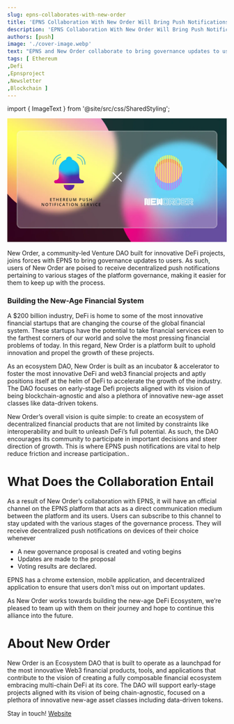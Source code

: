```yaml
---
slug: epns-collaborates-with-new-order
title: 'EPNS Collaboration With New Order Will Bring Push Notifications to its Venture DAO Governance'
description: 'EPNS Collaboration With New Order Will Bring Push Notifications to its Venture DAO Governance'
authors: [push]
image: './cover-image.webp'
text: "EPNS and New Order collaborate to bring governance updates to users"
tags: [ Ethereum
,Defi
,Epnsproject
,Newsletter
,Blockchain ]
---
```


import { ImageText } from '@site/src/css/SharedStyling';

![Cover image of EPNS Collaboration With New Order Will Bring Push Notifications to its Venture DAO Governance](./cover-image.webp)

<!--truncate-->

New Order, a community-led Venture DAO built for innovative DeFi projects, joins forces with EPNS to bring governance updates to users. As such, users of New Order are poised to receive decentralized push notifications pertaining to various stages of the platform governance, making it easier for them to keep up with the process.

### Building the New-Age Financial System

A $200 billion industry, DeFi is home to some of the most innovative financial startups that are changing the course of the global financial system. These startups have the potential to take financial services even to the farthest corners of our world and solve the most pressing financial problems of today. In this regard, New Order is a platform built to uphold innovation and propel the growth of these projects.

As an ecosystem DAO, New Order is built as an incubator & accelerator to foster the most innovative DeFi and web3 financial projects and aptly positions itself at the helm of DeFi to accelerate the growth of the industry. The DAO focuses on early-stage Defi projects aligned with its vision of being blockchain-agnostic and also a plethora of innovative new-age asset classes like data-driven tokens.

New Order’s overall vision is quite simple: to create an ecosystem of decentralized financial products that are not limited by constraints like interoperability and built to unleash DeFi’s full potential. As such, the DAO encourages its community to participate in important decisions and steer direction of growth. This is where EPNS push notifications are vital to help reduce friction and increase participation..

# What Does the Collaboration Entail

As a result of New Order’s collaboration with EPNS, it will have an official channel on the EPNS platform that acts as a direct communication medium between the platform and its users. Users can subscribe to this channel to stay updated with the various stages of the governance process. They will receive decentralized push notifications on devices of their choice whenever

- A new governance proposal is created and voting begins
- Updates are made to the proposal
- Voting results are declared.

EPNS has a chrome extension, mobile application, and decentralized application to ensure that users don’t miss out on important updates.

As New Order works towards building the new-age DeFi Ecosystem, we’re pleased to team up with them on their journey and hope to continue this alliance into the future.

# **About New Order**

New Order is an Ecosystem DAO that is built to operate as a launchpad for the most innovative Web3 financial products, tools, and applications that contribute to the vision of creating a fully composable financial ecosystem embracing multi-chain DeFi at its core. The DAO will support early-stage projects aligned with its vision of being chain-agnostic, focused on a plethora of innovative new-age asset classes including data-driven tokens.

Stay in touch! [Website](https://www.neworder.network/)
